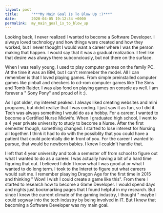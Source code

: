 ```yaml
---
layout: post
title:      "***My Main Goal Is To Blow Up :)***"
date:       2020-04-05 19:12:34 +0000
permalink:  my_main_goal_is_to_blow_up
---
```



Looking back, I never realized I wanted to become a Software Developer. I always loved technology and how things were created and how they worked, but I never thought I would want a career where I was the person making that happen. I would say that it was a gradual realization. I feel like that desire was always there subconciously, but not there on the surface.

When I was really young, I used to play computer games on the family PC. At the time it was an IBM, but I can't remmeber the model. All I can remember is that I loved playing games. From simple preinstalled computer games like pinball and checkers to cd-rom computer games like The Sims and Tomb Raider. I was also fond on playing games on console as well. I am forever a " Sony Pony" and proud of it :).

As I got older, my interest peaked. I always liked creating websites and mini programs, but didnt realize that I was coding. I just saw it as fun, so I did it. Tech was always something I would do as a hobby. For a career, I wanted to become a Certified Nurse Midwife. When I graduated high school, I went to a 4 year private university to study to become a Nurse. After the first semester though, something changed. I started to lose interest for Nursing all together. I think it had to do with the possiblity that you could have a patient that could potentially die in front of you. For the career I wanted to pursue, that would be newborn babies. I knew I couldn't handle that.

I left that 4 year university and took a semester off from school to figure out what I wanted to do as a career. I was actually having a bit of a hard time figuring that out. I believed I didn't know what I was good at or what I wanted to do long term. I took to the Interet to figure out what careers would suit me. I remember plaaying Dragon Age for the first time in 2015 and thinking " Wow! I wish I could create a game like this". From there I started to research how to become a Game Developer. I would spend days and nights just bookmarking pages that I found helpful in my research. But since I knew the current climate of the gaming industry, I thought " maybe I could segway into the tech industry by being involved in IT. But I knew that becoming a Software Developer was my main goal. 
